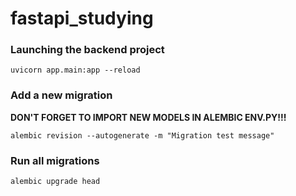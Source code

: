 # fastapi_studying

### Launching the backend project

`uvicorn app.main:app --reload`

### Add a new migration

**DON'T FORGET TO IMPORT NEW MODELS IN ALEMBIC ENV.PY!!!**

`alembic revision --autogenerate -m "Migration test message"`

### Run all migrations

`alembic upgrade head`
